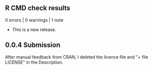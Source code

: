 ## R CMD check results

0 errors | 0 warnings | 1 note

* This is a new release.


## 0.0.4 Submission 

After manual feedback from CRAN, I deleted the licence file and "+ file LICENSE" in the Description.
